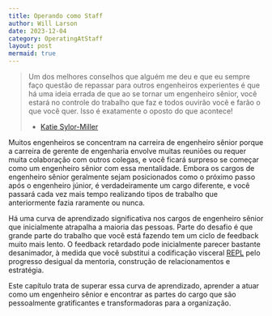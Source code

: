 ```yaml
---
title: Operando como Staff
author: Will Larson 
date: 2023-12-04
category: OperatingAtStaff
layout: post
mermaid: true
---
```


> Um dos melhores conselhos que alguém me deu e que eu sempre faço questão de repassar para outros engenheiros experientes é que há uma ideia errada de que ao se tornar um engenheiro sênior, você estará no controle do trabalho que faz e todos ouvirão você e farão o que você quer. Isso é exatamente o oposto do que acontece!
> - [Katie Sylor-Miller](/stories/katie-sylor-miller)

Muitos engenheiros se concentram na carreira de engenheiro sênior porque a carreira de gerente de engenharia envolve muitas reuniões ou requer muita colaboração com outros colegas, e você ficará surpreso se começar como um engenheiro sênior com essa mentalidade. Embora os cargos de engenheiro sênior geralmente sejam posicionados como o próximo passo após o engenheiro júnior, é verdadeiramente um cargo diferente, e você passará cada vez mais tempo realizando tipos de trabalho que anteriormente fazia raramente ou nunca.

Há uma curva de aprendizado significativa nos cargos de engenheiro sênior que inicialmente atrapalha a maioria das pessoas. Parte do desafio é que grande parte do trabalho que você está fazendo tem um ciclo de feedback muito mais lento. O feedback retardado pode inicialmente parecer bastante desanimador, à medida que você substitui a codificação visceral [REPL](https://en.wikipedia.org/wiki/Read%E2%80%93eval%E2%80%93print_loop) pelo progresso desigual da mentoria, construção de relacionamentos e estratégia.

Este capítulo trata de superar essa curva de aprendizado, aprender a atuar como um engenheiro sênior e encontrar as partes do cargo que são pessoalmente gratificantes e transformadoras para a organização.
